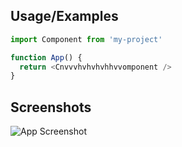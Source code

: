 ## Usage/Examples

```javascript
import Component from 'my-project'

function App() {
  return <Cnvvvhvhvhvhhvvomponent />
}
```
## Screenshots

![App Screenshot](https://via.placeholder.com/468x300?text=App+Screenshot+Here)
